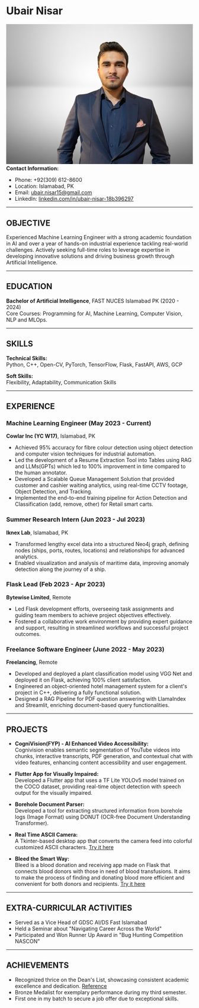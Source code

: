 # Ubair Nisar

![Ubair Nisar's Photo](IMG-20240511-WA0037-removebg-preview.png)
**Contact Information:**

- Phone: +92(309) 612-8600
- Location: Islamabad, PK
- Email: [ubair.nisar15@gmail.com](mailto:ubair.nisar15@gmail.com)
- LinkedIn: [linkedin.com/in/ubair-nisar-18b396297](https://www.linkedin.com/in/ubair-nisar-18b396297/)

---

## OBJECTIVE

Experienced Machine Learning Engineer with a strong academic foundation in AI and over a year of hands-on industrial experience tackling real-world challenges. Actively seeking full-time roles to leverage expertise in developing innovative solutions and driving business growth through Artificial Intelligence.

---

## EDUCATION

**Bachelor of Artificial Intelligence**, FAST NUCES Islamabad PK (2020 - 2024)  
Core Courses: Programming for AI, Machine Learning, Computer Vision, NLP and MLOps.

---

## SKILLS

**Technical Skills:**  
Python, C++, Open-CV, PyTorch, TensorFlow, Flask, FastAPI, AWS, GCP

**Soft Skills:**  
Flexibility, Adaptability, Communication Skills

---

## EXPERIENCE

### Machine Learning Engineer (May 2023 - Current)
**Cowlar Inc (YC W17)**, Islamabad, PK
- Achieved 95% accuracy for fibre colour detection using object detection and computer vision techniques for industrial automation.
- Led the development of a Resume Extraction Tool into Tables using RAG and LLMs(GPTs) which led to 100% improvement in time compared to the human annotator.
- Developed a Scalable Queue Management Solution that provided customer and cashier waiting analytics, using real-time CCTV footage, Object Detection, and Tracking.
- Implemented the end-to-end training pipeline for Action Detection and Classification (add, remove, other) for Retail smart carts.

### Summer Research Intern (Jun 2023 - Jul 2023)
**Iknex Lab**, Islamabad, PK
- Transformed lengthy excel data into a structured Neo4j graph, defining nodes (ships, ports, routes, locations) and relationships for advanced analytics.
- Enabled visualization and analysis of maritime data, improving anomaly detection along the journey of a ship.

### Flask Lead (Feb 2023 - Apr 2023)
**Bytewise Limited**, Remote
- Led Flask development efforts, overseeing task assignments and guiding team members to achieve project objectives effectively.
- Fostered a collaborative work environment by providing expert guidance and support, resulting in streamlined workflows and successful project outcomes.

### Freelance Software Engineer (June 2022 - May 2023)
**Freelancing**, Remote
- Developed and deployed a plant classification model using VGG Net and deployed it on Flask, achieving 100% client satisfaction.
- Engineered an object-oriented hotel management system for a client's project in C++, delivering a fully functional solution.
- Designed a RAG Pipeline for PDF question answering with LlamaIndex and Streamlit, enriching document-based query functionalities.

---

## PROJECTS

- **CogniVision(FYP) - AI Enhanced Video Accessibility:**  
  Cognivision enables semantic segmentation of YouTube videos into chunks, interactive transcripts, PDF generation, and contextual chat with video features, enhancing content accessibility and user engagement.

- **Flutter App for Visually Impaired:**  
  Developed a Flutter app that uses a TF Lite YOLOv5 model trained on the COCO dataset, providing real-time object detection with speech output for the visually impaired.

- **Borehole Document Parser:**  
  Developed a tool for extracting structured information from borehole logs (Image Format) using DONUT (OCR-free Document Understanding Transformer).

- **Real Time ASCII Camera:**  
  A Tkinter-based desktop app that converts the camera feed into colorful customized ASCII characters. [Try it here](https://github.com/ubairnisar/ASCII-Cam)

- **Bleed the Smart Way:**  
  Bleed is a blood donation and receiving app made on Flask that connects blood donors with those in need of blood transfusions. It aims to make the process of finding and donating blood more efficient and convenient for both donors and recipients. [Try it here](https://github.com/ubairnisar/bleed)

---

## EXTRA-CURRICULAR ACTIVITIES

- Served as a Vice Head of GDSC AI/DS Fast Islamabad
- Held a Seminar about "Navigating Career Across the World"
- Participated and Won Runner Up Award in "Bug Hunting Competition NASCON"

---

## ACHIEVEMENTS

- Recognized thrice on the Dean's List, showcasing consistent academic excellence and dedication. [Reference](https://www.nu.edu.pk/Campus/Islamabad/DeanLists)
- Bronze Medalist for exemplary performance during my third semester.
- First one in my batch to secure a job offer due to exceptional skills.
